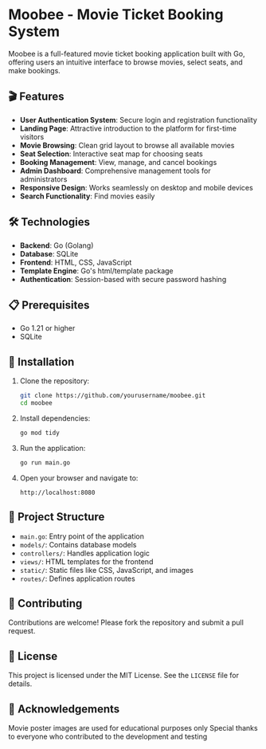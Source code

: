# Moobee - Movie Ticket Booking System

Moobee is a full-featured movie ticket booking application built with Go, offering users an intuitive interface to browse movies, select seats, and make bookings.

## 🎬 Features

- **User Authentication System**: Secure login and registration functionality
- **Landing Page**: Attractive introduction to the platform for first-time visitors
- **Movie Browsing**: Clean grid layout to browse all available movies
- **Seat Selection**: Interactive seat map for choosing seats
- **Booking Management**: View, manage, and cancel bookings
- **Admin Dashboard**: Comprehensive management tools for administrators
- **Responsive Design**: Works seamlessly on desktop and mobile devices
- **Search Functionality**: Find movies easily

## 🛠️ Technologies

- **Backend**: Go (Golang)
- **Database**: SQLite
- **Frontend**: HTML, CSS, JavaScript
- **Template Engine**: Go's html/template package
- **Authentication**: Session-based with secure password hashing

## 📋 Prerequisites

- Go 1.21 or higher
- SQLite

## 🚀 Installation

1. Clone the repository:
   ```bash
   git clone https://github.com/yourusername/moobee.git
   cd moobee
2. Install dependencies:
    ```bash
    go mod tidy
    ```

3. Run the application:
    ```bash
    go run main.go
    ```

4. Open your browser and navigate to:
    ```
    http://localhost:8080
    ```

## 📂 Project Structure

- `main.go`: Entry point of the application
- `models/`: Contains database models
- `controllers/`: Handles application logic
- `views/`: HTML templates for the frontend
- `static/`: Static files like CSS, JavaScript, and images
- `routes/`: Defines application routes

## 🤝 Contributing

Contributions are welcome! Please fork the repository and submit a pull request.

## 📄 License

This project is licensed under the MIT License. See the `LICENSE` file for details.

## 🙏 Acknowledgements

Movie poster images are used for educational purposes only
Special thanks to everyone who contributed to the development and testing
